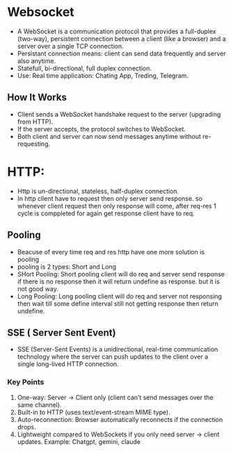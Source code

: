 <script src="https://cdn.jsdelivr.net/npm/socket.io-client/dist/socket.io.min.js"></script>

# Websocket
- A WebSocket is a communication protocol that provides a full-duplex (two-way), persistent connection between a client (like a browser) and a server over a single TCP connection.
- Persistant connection means: client can send data frequently and server also anytime.
- Statefull, bi-directional, full duplex connection.
- Use: Real time application: Chating App, Treding, Telegram.

## How It Works
- Client sends a WebSocket handshake request to the server (upgrading from HTTP).
- If the server accepts, the protocol switches to WebSocket.
- Both client and server can now send messages anytime without re-requesting.

# HTTP:
- Http is un-directional, stateless, half-duplex connection.
- In http client have to request then only server send response. so whenever client request then only response will come, after req-res 1 cycle is comppleted for again get response client have to req.

## Pooling
- Beacuse of every time req and res http have one more solution is pooling
- pooling is 2 types: Short and Long
- SHort Pooling: Short pooling client will do req and server send response if there is no response then it will return undefine as response. but it is not good way.
- Long Pooling: Long pooling client will do req and server not responsing then wait till some define interval still not getting response then return undefine.

## SSE ( Server Sent Event)
- SSE (Server-Sent Events) is a unidirectional, real-time communication technology where the server can push updates to the client over a single long-lived HTTP connection.
### Key Points
1. One-way: Server → Client only (client can’t send messages over the same channel).
2. Built-in to HTTP (uses text/event-stream MIME type).
3. Auto-reconnection: Browser automatically reconnects if the connection drops.
4. Lightweight compared to WebSockets if you only need server → client updates.
Example: Chatgpt, gemini, claude
